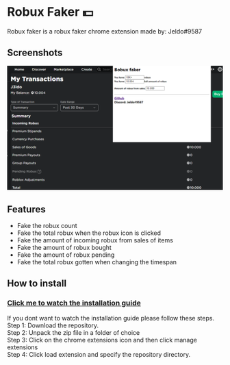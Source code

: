 # Robux Faker 💵
Robux faker is a robux faker chrome extension made by: Jeldo#9587

## Screenshots
![Robux faker screenshot](/screenshot.png)

## Features
* Fake the robux count
* Fake the total robux when the robux icon is clicked
* Fake the amount of incoming robux from sales of items
* Fake the amount of robux bought
* Fake the amount of robux pending
* Fake the total robux gotten when changing the timespan

## How to install
### [Click me to watch the installation guide](https://www.youtube.com/watch?v=_3s_7JzZzdU)

If you dont want to watch the installation guide please follow these steps.  
Step 1: Download the repository.  
Step 2: Unpack the zip file in a folder of choice  
Step 3: Click on the chrome extensions icon and then click manage extensions  
Step 4: Click load extension and specify the repository directory.  
